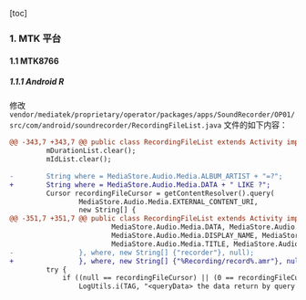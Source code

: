 [toc]

### 1. MTK 平台

#### 1.1 MTK8766

##### 1.1.1 Android R

修改 `vendor/mediatek/proprietary/operator/packages/apps/SoundRecorder/OP01/src/com/android/soundrecorder/RecordingFileList.java` 文件的如下内容：

```diff
@@ -343,7 +343,7 @@ public class RecordingFileList extends Activity implements ImageButton.OnClickLi
         mDurationList.clear();
         mIdList.clear();
 
-        String where = MediaStore.Audio.Media.ALBUM_ARTIST + "=?";
+        String where = MediaStore.Audio.Media.DATA + " LIKE ?";
         Cursor recordingFileCursor = getContentResolver().query(
                 MediaStore.Audio.Media.EXTERNAL_CONTENT_URI,
                 new String[] {
@@ -351,7 +351,7 @@ public class RecordingFileList extends Activity implements ImageButton.OnClickLi
                         MediaStore.Audio.Media.DATA, MediaStore.Audio.Media.DURATION,
                         MediaStore.Audio.Media.DISPLAY_NAME, MediaStore.Audio.Media.DATE_ADDED,
                         MediaStore.Audio.Media.TITLE, MediaStore.Audio.Media._ID
-                }, where, new String[] {"recorder"}, null);
+                }, where, new String[] {"%Recording/record%.amr"}, null);
         try {
             if ((null == recordingFileCursor) || (0 == recordingFileCursor.getCount())) {
                 LogUtils.i(TAG, "<queryData> the data return by query is null");
```

